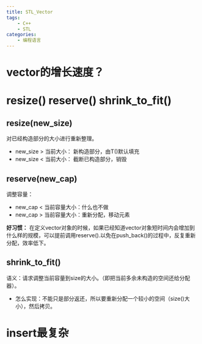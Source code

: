 ```yaml
---
title: STL_Vector
tags:
    - C++
    - STL
categories:
    - 编程语言
---
```


# vector的增长速度？

# resize() reserve() shrink_to_fit()
## resize(new_size)

对已经构造部分的大小进行重新整理。
- new_size > 当前大小： 新构造部分，由T()默认填充
- new_size < 当前大小： 截断已构造部分，销毁

## reserve(new_cap)

调整容量：
- new_cap < 当前容量大小：什么也不做
- new_cap > 当前容量大小：重新分配，移动元素

**好习惯：**
在定义vector对象的时候，如果已经知道vector对象短时间内会增加到什么样的规模，可以提前调用reserve().以免在push_back()的过程中，反复重新分配，效率低下。


## shrink_to_fit()

语义：请求调整当前容量到size的大小。（即把当前多余未构造的空间还给分配器）。
- 怎么实现：不能只是部分返还，所以要重新分配一个较小的空间（size()大小），然后拷贝。

# insert最复杂
